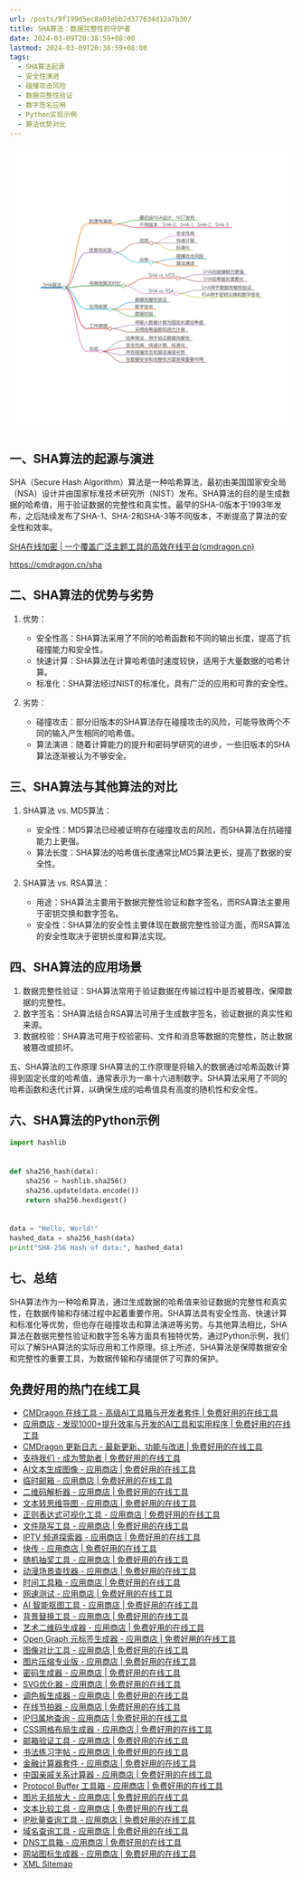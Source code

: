 ```yaml
---
url: /posts/9f199d5ec8a03ebb2d377634d12a7b30/
title: SHA算法：数据完整性的守护者
date: 2024-03-09T20:38:59+08:00
lastmod: 2024-03-09T20:38:59+08:00
tags:
  - SHA算法起源
  - 安全性演进
  - 碰撞攻击风险
  - 数据完整性验证
  - 数字签名应用
  - Python实现示例
  - 算法优势对比
---
```



<img src="/images/2024_03_09 20_40_53.png" title="2024_03_09 20_40_53.png" alt="2024_03_09 20_40_53.png"/>

## 一、SHA算法的起源与演进

SHA（Secure Hash
Algorithm）算法是一种哈希算法，最初由美国国家安全局（NSA）设计并由国家标准技术研究所（NIST）发布。SHA算法的目的是生成数据的哈希值，用于验证数据的完整性和真实性。最早的SHA-0版本于1993年发布，之后陆续发布了SHA-1、SHA-2和SHA-3等不同版本，不断提高了算法的安全性和效率。

[SHA在线加密 | 一个覆盖广泛主题工具的高效在线平台(cmdragon.cn)](https://cmdragon.cn/sha)

https://cmdragon.cn/sha

## 二、SHA算法的优势与劣势

1. 优势：

    - 安全性高：SHA算法采用了不同的哈希函数和不同的输出长度，提高了抗碰撞能力和安全性。
    - 快速计算：SHA算法在计算哈希值时速度较快，适用于大量数据的哈希计算。
    - 标准化：SHA算法经过NIST的标准化，具有广泛的应用和可靠的安全性。

2. 劣势：

    - 碰撞攻击：部分旧版本的SHA算法存在碰撞攻击的风险，可能导致两个不同的输入产生相同的哈希值。
    - 算法演进：随着计算能力的提升和密码学研究的进步，一些旧版本的SHA算法逐渐被认为不够安全。

## 三、SHA算法与其他算法的对比

1. SHA算法 vs. MD5算法：

    - 安全性：MD5算法已经被证明存在碰撞攻击的风险，而SHA算法在抗碰撞能力上更强。
    - 算法长度：SHA算法的哈希值长度通常比MD5算法更长，提高了数据的安全性。

2. SHA算法 vs. RSA算法：

    - 用途：SHA算法主要用于数据完整性验证和数字签名，而RSA算法主要用于密钥交换和数字签名。
    - 安全性：SHA算法的安全性主要体现在数据完整性验证方面，而RSA算法的安全性取决于密钥长度和算法实现。

## 四、SHA算法的应用场景

1. 数据完整性验证：SHA算法常用于验证数据在传输过程中是否被篡改，保障数据的完整性。
2. 数字签名：SHA算法结合RSA算法可用于生成数字签名，验证数据的真实性和来源。
3. 数据校验：SHA算法可用于校验密码、文件和消息等数据的完整性，防止数据被篡改或损坏。

五、SHA算法的工作原理 SHA算法的工作原理是将输入的数据通过哈希函数计算得到固定长度的哈希值，通常表示为一串十六进制数字。SHA算法采用了不同的哈希函数和迭代计算，以确保生成的哈希值具有高度的随机性和安全性。

## 六、SHA算法的Python示例

```python
import hashlib


def sha256_hash(data):
    sha256 = hashlib.sha256()
    sha256.update(data.encode())
    return sha256.hexdigest()


data = "Hello, World!"
hashed_data = sha256_hash(data)
print("SHA-256 Hash of data:", hashed_data)
```

## 七、总结

SHA算法作为一种哈希算法，通过生成数据的哈希值来验证数据的完整性和真实性，在数据传输和存储过程中起着重要作用。SHA算法具有安全性高、快速计算和标准化等优势，但也存在碰撞攻击和算法演进等劣势。与其他算法相比，SHA算法在数据完整性验证和数字签名等方面具有独特优势。通过Python示例，我们可以了解SHA算法的实际应用和工作原理。综上所述，SHA算法是保障数据安全和完整性的重要工具，为数据传输和存储提供了可靠的保护。

## 免费好用的热门在线工具

- [CMDragon 在线工具 - 高级AI工具箱与开发者套件 | 免费好用的在线工具](https://tools.cmdragon.cn/zh)
- [应用商店 - 发现1000+提升效率与开发的AI工具和实用程序 | 免费好用的在线工具](https://tools.cmdragon.cn/zh/apps?category=trending)
- [CMDragon 更新日志 - 最新更新、功能与改进 | 免费好用的在线工具](https://tools.cmdragon.cn/zh/changelog)
- [支持我们 - 成为赞助者 | 免费好用的在线工具](https://tools.cmdragon.cn/zh/sponsor)
- [AI文本生成图像 - 应用商店 | 免费好用的在线工具](https://tools.cmdragon.cn/zh/apps/text-to-image-ai)
- [临时邮箱 - 应用商店 | 免费好用的在线工具](https://tools.cmdragon.cn/zh/apps/temp-email)
- [二维码解析器 - 应用商店 | 免费好用的在线工具](https://tools.cmdragon.cn/zh/apps/qrcode-parser)
- [文本转思维导图 - 应用商店 | 免费好用的在线工具](https://tools.cmdragon.cn/zh/apps/text-to-mindmap)
- [正则表达式可视化工具 - 应用商店 | 免费好用的在线工具](https://tools.cmdragon.cn/zh/apps/regex-visualizer)
- [文件隐写工具 - 应用商店 | 免费好用的在线工具](https://tools.cmdragon.cn/zh/apps/steganography-tool)
- [IPTV 频道探索器 - 应用商店 | 免费好用的在线工具](https://tools.cmdragon.cn/zh/apps/iptv-explorer)
- [快传 - 应用商店 | 免费好用的在线工具](https://tools.cmdragon.cn/zh/apps/snapdrop)
- [随机抽奖工具 - 应用商店 | 免费好用的在线工具](https://tools.cmdragon.cn/zh/apps/lucky-draw)
- [动漫场景查找器 - 应用商店 | 免费好用的在线工具](https://tools.cmdragon.cn/zh/apps/anime-scene-finder)
- [时间工具箱 - 应用商店 | 免费好用的在线工具](https://tools.cmdragon.cn/zh/apps/time-toolkit)
- [网速测试 - 应用商店 | 免费好用的在线工具](https://tools.cmdragon.cn/zh/apps/speed-test)
- [AI 智能抠图工具 - 应用商店 | 免费好用的在线工具](https://tools.cmdragon.cn/zh/apps/background-remover)
- [背景替换工具 - 应用商店 | 免费好用的在线工具](https://tools.cmdragon.cn/zh/apps/background-replacer)
- [艺术二维码生成器 - 应用商店 | 免费好用的在线工具](https://tools.cmdragon.cn/zh/apps/artistic-qrcode)
- [Open Graph 元标签生成器 - 应用商店 | 免费好用的在线工具](https://tools.cmdragon.cn/zh/apps/open-graph-generator)
- [图像对比工具 - 应用商店 | 免费好用的在线工具](https://tools.cmdragon.cn/zh/apps/image-comparison)
- [图片压缩专业版 - 应用商店 | 免费好用的在线工具](https://tools.cmdragon.cn/zh/apps/image-compressor)
- [密码生成器 - 应用商店 | 免费好用的在线工具](https://tools.cmdragon.cn/zh/apps/password-generator)
- [SVG优化器 - 应用商店 | 免费好用的在线工具](https://tools.cmdragon.cn/zh/apps/svg-optimizer)
- [调色板生成器 - 应用商店 | 免费好用的在线工具](https://tools.cmdragon.cn/zh/apps/color-palette)
- [在线节拍器 - 应用商店 | 免费好用的在线工具](https://tools.cmdragon.cn/zh/apps/online-metronome)
- [IP归属地查询 - 应用商店 | 免费好用的在线工具](https://tools.cmdragon.cn/zh/apps/ip-geolocation)
- [CSS网格布局生成器 - 应用商店 | 免费好用的在线工具](https://tools.cmdragon.cn/zh/apps/css-grid-layout)
- [邮箱验证工具 - 应用商店 | 免费好用的在线工具](https://tools.cmdragon.cn/zh/apps/email-validator)
- [书法练习字帖 - 应用商店 | 免费好用的在线工具](https://tools.cmdragon.cn/zh/apps/calligraphy-practice)
- [金融计算器套件 - 应用商店 | 免费好用的在线工具](https://tools.cmdragon.cn/zh/apps/finance-calculator-suite)
- [中国亲戚关系计算器 - 应用商店 | 免费好用的在线工具](https://tools.cmdragon.cn/zh/apps/chinese-kinship-calculator)
- [Protocol Buffer 工具箱 - 应用商店 | 免费好用的在线工具](https://tools.cmdragon.cn/zh/apps/protobuf-toolkit)
- [图片无损放大 - 应用商店 | 免费好用的在线工具](https://tools.cmdragon.cn/zh/apps/image-upscaler)
- [文本比较工具 - 应用商店 | 免费好用的在线工具](https://tools.cmdragon.cn/zh/apps/text-compare)
- [IP批量查询工具 - 应用商店 | 免费好用的在线工具](https://tools.cmdragon.cn/zh/apps/ip-batch-lookup)
- [域名查询工具 - 应用商店 | 免费好用的在线工具](https://tools.cmdragon.cn/zh/apps/domain-finder)
- [DNS工具箱 - 应用商店 | 免费好用的在线工具](https://tools.cmdragon.cn/zh/apps/dns-toolkit)
- [网站图标生成器 - 应用商店 | 免费好用的在线工具](https://tools.cmdragon.cn/zh/apps/favicon-generator)
- [XML Sitemap](https://tools.cmdragon.cn/sitemap_index.xml)
